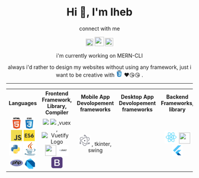 <h1 align='center' >Hi 👋, I'm Iheb</h1>

<div align='center' >
  <p>connect with me</p>
  <a href='https://simpleicons.org/?q=linked'><img height="20" width="20" src="https://cdn.jsdelivr.net/npm/simple-icons@v3/icons/linkedin.svg" /></a>
  <a href='https://dev.to/ihebxxxjaouadi'><img height="25" width="25" src="https://cdn.jsdelivr.net/npm/simple-icons@v3/icons/dev-dot-to.svg" /></a>
  <a href='https://discord.com/channels/Ih%C2%B0_-%C3%A9b#2325'><img height="22" width="22" src="https://cdn.jsdelivr.net/npm/simple-icons@v3/icons/discord.svg" /></a>
  <p>i'm currently working on MERN-CLI</p>
  <p>
    always i'd rather to design my websites without using any framework, just i want to be creative with 
    <img src='https://raw.githubusercontent.com/github/explore/80688e429a7d4ef2fca1e82350fe8e3517d3494d/topics/css/css.png' width='18' /> ❤️️😘😘 .
  </p2>
</div>

<hr>

<table>
  <tr>
  <th>Languages</th>
  <th>Frontend Framework, Library, Compiler</th> 
  <th>Mobile App Devolopement frameworks</th>
  <th>Desktop App Devolopement frameworks</th>
  <th>Backend Frameworks, library</th>
  <th>Sql, Nosql</th>
  <th>pre-peocessor, template-engine</th>
  <th>Tools</th>
  <th>Editors</th>
  </tr>
  <td align='center'>
  <img src='https://raw.githubusercontent.com/github/explore/80688e429a7d4ef2fca1e82350fe8e3517d3494d/topics/html/html.png' width='30' />
  <img src='https://raw.githubusercontent.com/github/explore/80688e429a7d4ef2fca1e82350fe8e3517d3494d/topics/css/css.png' width='30' />
  <img src='https://raw.githubusercontent.com/github/explore/80688e429a7d4ef2fca1e82350fe8e3517d3494d/topics/javascript/javascript.png' width='30' />
  <img src='https://raw.githubusercontent.com/github/explore/80688e429a7d4ef2fca1e82350fe8e3517d3494d/topics/es6/es6.png' width='30' />
  <img src='https://raw.githubusercontent.com/github/explore/80688e429a7d4ef2fca1e82350fe8e3517d3494d/topics/python/python.png' width='34' />
  <img src='https://raw.githubusercontent.com/github/explore/80688e429a7d4ef2fca1e82350fe8e3517d3494d/topics/java/java.png' width='36' />
  <img src='https://raw.githubusercontent.com/github/explore/80688e429a7d4ef2fca1e82350fe8e3517d3494d/topics/php/php.png' width='34' />
  <img src='https://raw.githubusercontent.com/github/explore/80688e429a7d4ef2fca1e82350fe8e3517d3494d/topics/dart/dart.png' width='30' />
  </td>
  <td align='center'>
  <img src='https://camo.githubusercontent.com/4683d18a4a9f845dd7de377a6915dcfc9739a661/68747470733a2f2f64657669636f6e732e6769746875622e696f2f64657669636f6e2f64657669636f6e2e6769742f69636f6e732f72656163742f72656163742d6f726967696e616c2d776f72646d61726b2e737667' width='35' />
  <img src='https://camo.githubusercontent.com/20737d912fcf58649abab361a8ac2f2bb488cd77/68747470733a2f2f64657669636f6e732e6769746875622e696f2f64657669636f6e2f64657669636f6e2e6769742f69636f6e732f7675656a732f7675656a732d6f726967696e616c2d776f72646d61726b2e737667' width='32' />
    ,vuex ,
  <img alt="Vuetify Logo" width="30" src="https://cdn.vuetifyjs.com/images/logos/logo.svg">
  <img height="30" width="30" src="https://cdn.jsdelivr.net/npm/simple-icons@v3/icons/svelte.svg" />
  <img src='https://raw.githubusercontent.com/github/explore/80688e429a7d4ef2fca1e82350fe8e3517d3494d/topics/jquery/jquery.png' width='30' />
  <img src='https://raw.githubusercontent.com/github/explore/80688e429a7d4ef2fca1e82350fe8e3517d3494d/topics/bootstrap/bootstrap.png' width='30' />
  </td>
  
  <td align='center'>
  <img src='https://raw.githubusercontent.com/github/explore/80688e429a7d4ef2fca1e82350fe8e3517d3494d/topics/electron/electron.png' width='30' />
  , tkinter, swing
  </td>
  <td align='center'>
  
  <td align='center'>
  
  <img src='https://raw.githubusercontent.com/github/explore/80688e429a7d4ef2fca1e82350fe8e3517d3494d/topics/react-native/react-native.png' width='35' />
  <img height="30" width="30" src="https://cdn.jsdelivr.net/npm/simple-icons@v3/icons/expo.svg" />
  <img src='https://raw.githubusercontent.com/github/explore/80688e429a7d4ef2fca1e82350fe8e3517d3494d/topics/flutter/flutter.png' width='30' />
  </td>
  <td align='center'>
  	
  <img src='https://raw.githubusercontent.com/github/explore/80688e429a7d4ef2fca1e82350fe8e3517d3494d/topics/nodejs/nodejs.png' width='30' />
  <img src='https://raw.githubusercontent.com/github/explore/80688e429a7d4ef2fca1e82350fe8e3517d3494d/topics/express/express.png' width='35' />
  <img src='https://raw.githubusercontent.com/github/explore/80688e429a7d4ef2fca1e82350fe8e3517d3494d/topics/flask/flask.png' width='30' />
  ,axios , socket.io

  </td>
  <td align='center'>
  	
  <img src='https://raw.githubusercontent.com/github/explore/80688e429a7d4ef2fca1e82350fe8e3517d3494d/topics/mysql/mysql.png' width='35' />
 <img src='https://camo.githubusercontent.com/eaac62a970d1d8e326a6137b99515071b698ee38/68747470733a2f2f64657669636f6e732e6769746875622e696f2f64657669636f6e2f64657669636f6e2e6769742f69636f6e732f6d6f6e676f64622f6d6f6e676f64622d6f726967696e616c2d776f72646d61726b2e737667' width='35' />
  <img src='https://raw.githubusercontent.com/github/explore/80688e429a7d4ef2fca1e82350fe8e3517d3494d/topics/mongoose/mongoose.png' width='35' />
  <img src='https://raw.githubusercontent.com/github/explore/80688e429a7d4ef2fca1e82350fe8e3517d3494d/topics/json/json.png' width='35' />
  </td>
  <td align='center'>
  <img src='https://raw.githubusercontent.com/github/explore/80688e429a7d4ef2fca1e82350fe8e3517d3494d/topics/sass/sass.png' width='30' />
  <img src="https://cdn.rawgit.com/pugjs/pug-logo/eec436cee8fd9d1726d7839cbe99d1f694692c0c/SVG/pug-final-logo-_-colour-128.svg" width="30">
  </td>
  <td align='center'>
  
  <img height="30" width="30" src="https://cdn.jsdelivr.net/npm/simple-icons@v3/icons/git.svg" />
  <img height="30" width="30" src="https://cdn.jsdelivr.net/npm/simple-icons@v3/icons/github.svg" />
  <img src='https://raw.githubusercontent.com/github/explore/80688e429a7d4ef2fca1e82350fe8e3517d3494d/topics/terminal/terminal.png' width='30' /> 
  </td>
  <td align='center'>
  <img height="30" width="30" src="https://cdn.jsdelivr.net/npm/simple-icons@v3/icons/visualstudiocode.svg" />
  <img height="30" width="30" src="https://cdn.jsdelivr.net/npm/simple-icons@v3/icons/atom.svg" />
  <img height="30" width="30" src="https://cdn.jsdelivr.net/npm/simple-icons@v3/icons/sublimetext.svg" />
  <img height="30" width="30" src="https://cdn.jsdelivr.net/npm/simple-icons@v3/icons/anaconda.svg" />
  </td>
  </tr>
</table>

